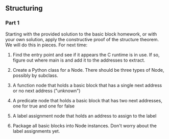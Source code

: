 ## Structuring


### Part 1

Starting with the provided solution to the basic block homework, or with your own solution, apply the constructive proof of the structure theorem. We will do this in pieces. For next time:

1. Find the entry point and see if it appears the C runtime is in use.  If so, figure out where main is and add it to the addresses to extract.

2. Create a Python class for a Node. There should be three types of Node, possibly by subclass.
  1. A function node that holds a basic block that has a single next address or no next address ("unknown")
  2. A predicate node that holds a basic block that has two next addresses, one for true and one for false
  3. A label assignment node that holds an address to assign to the label

3. Package all basic blocks into Node instances.  Don't worry about the label assignments yet.